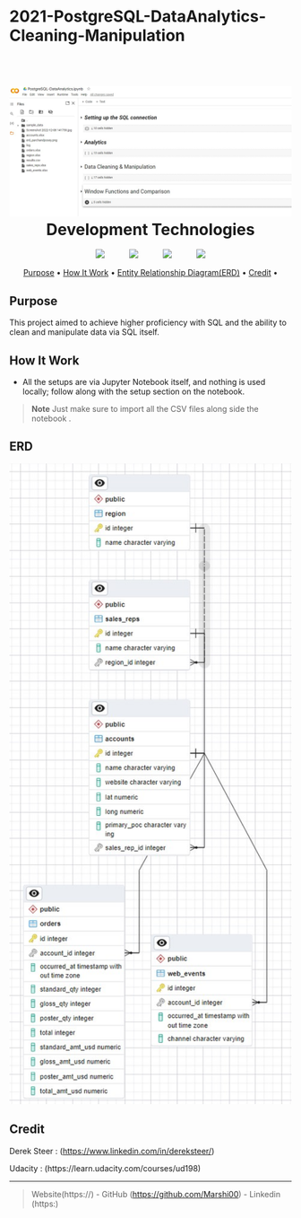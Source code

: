 # 2021-PostgreSQL-DataAnalytics-Cleaning-Manipulation


<h1 align="center">
  <br>
  <img src="gg1.jpg"  width="1100">
  <br>
  Development Technologies 
  <br>
</h1>



<p align="center">
  <img width="75px" hspace="20" src="https://cdn-icons-png.flaticon.com/512/5968/5968350.png"  />
  <img width="75px" hspace="20" src="https://cdn-icons-png.flaticon.com/512/2369/2369466.png"  />
  <img width="75px" hspace="20" src="https://jupyter.org/assets/homepage/main-logo.svg"  />
  <img width="75px" hspace="20" src="https://www.postgresql.org/media/img/about/press/elephant.png" />
  
  
</p>

<p align="center">
  <a href="#Purpose">Purpose</a> •
  <a href="#how-to-use">How It Work</a> •
  <a href="#ERD">Entity Relationship Diagram(ERD)</a> •
  <a href="#Credit">Credit</a> •


</p>

## Purpose

This project aimed to achieve higher proficiency with SQL and the ability to clean and manipulate data via SQL itself.


## How It Work

* All the setups are via Jupyter Notebook itself, and nothing is used locally; follow along with the setup section on the notebook.

> **Note**
> Just make sure to import all the CSV files along side the notebook .




## ERD
<img src="gg2.jpg"  width="1100">



## Credit
 Derek Steer : (https://www.linkedin.com/in/dereksteer/)
<p></p>
Udacity : (https://learn.udacity.com/courses/ud198)
<p></p>






---

> Website(https://) -
> GitHub (https://github.com/Marshi00) - 
> Linkedin (https:)

